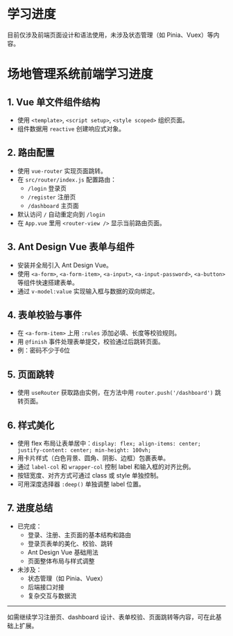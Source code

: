 # 学习进度

目前仅涉及前端页面设计和语法使用，未涉及状态管理（如 Pinia、Vuex）等内容。

# 场地管理系统前端学习进度

## 1. Vue 单文件组件结构
- 使用 `<template>`, `<script setup>`, `<style scoped>` 组织页面。
- 组件数据用 `reactive` 创建响应式对象。

## 2. 路由配置
- 使用 `vue-router` 实现页面跳转。
- 在 `src/router/index.js` 配置路由：
  - `/login` 登录页
  - `/register` 注册页
  - `/dashboard` 主页面
- 默认访问 `/` 自动重定向到 `/login`
- 在 `App.vue` 里用 `<router-view />` 显示当前路由页面。

## 3. Ant Design Vue 表单与组件
- 安装并全局引入 Ant Design Vue。
- 使用 `<a-form>`, `<a-form-item>`, `<a-input>`, `<a-input-password>`, `<a-button>` 等组件快速搭建表单。
- 通过 `v-model:value` 实现输入框与数据的双向绑定。

## 4. 表单校验与事件
- 在 `<a-form-item>` 上用 `:rules` 添加必填、长度等校验规则。
- 用 `@finish` 事件处理表单提交，校验通过后跳转页面。
- 例：密码不少于6位

## 5. 页面跳转
- 使用 `useRouter` 获取路由实例，在方法中用 `router.push('/dashboard')` 跳转页面。

## 6. 样式美化
- 使用 flex 布局让表单居中：`display: flex; align-items: center; justify-content: center; min-height: 100vh;`
- 用卡片样式（白色背景、圆角、阴影、边框）包裹表单。
- 通过 `label-col` 和 `wrapper-col` 控制 label 和输入框的对齐比例。
- 按钮宽度、对齐方式可通过 class 或 style 单独控制。
- 可用深度选择器 `:deep()` 单独调整 label 位置。

## 7. 进度总结
- 已完成：
  - 登录、注册、主页面的基本结构和路由
  - 登录页表单的美化、校验、跳转
  - Ant Design Vue 基础用法
  - 页面整体布局与样式调整
- 未涉及：
  - 状态管理（如 Pinia、Vuex）
  - 后端接口对接
  - 复杂交互与数据流

---

如需继续学习注册页、dashboard 设计、表单校验、页面跳转等内容，可在此基础上扩展。
